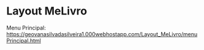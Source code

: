﻿# Layout MeLivro

Menu Principal:
	https://geovanasilvadasilveira1.000webhostapp.com/Layout_MeLivro/menuPrincipal.html
